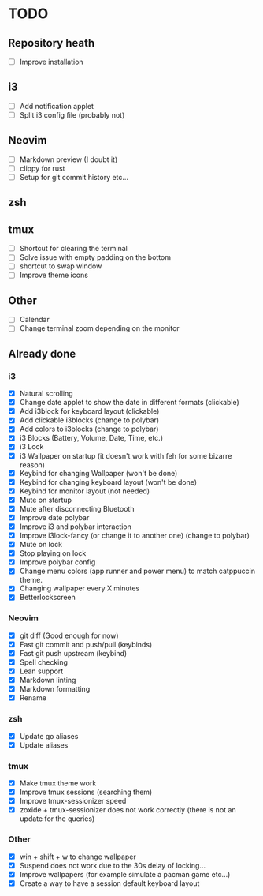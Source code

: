 # TODO

## Repository heath

- [ ] Improve installation

## i3

- [ ] Add notification applet
- [ ] Split i3 config file (probably not)

## Neovim

- [ ] Markdown preview (I doubt it)
- [ ] clippy for rust
- [ ] Setup for git commit history etc...

## zsh

## tmux

- [ ] Shortcut for clearing the terminal
- [ ] Solve issue with empty padding on the bottom
- [ ] shortcut to swap window
- [ ] Improve theme icons

## Other

- [ ] Calendar
- [ ] Change terminal zoom depending on the monitor

## Already done

### i3

- [x] Natural scrolling
- [x] Change date applet to show the date in different formats (clickable)
- [x] Add i3block for keyboard layout (clickable)
- [x] Add clickable i3blocks (change to polybar)
- [x] Add colors to i3blocks (change to polybar)
- [x] i3 Blocks (Battery, Volume, Date, Time, etc.)
- [x] i3 Lock
- [x] i3 Wallpaper on startup (it doesn't work with feh for some bizarre reason)
- [x] Keybind for changing Wallpaper (won't be done)
- [x] Keybind for changing keyboard layout (won't be done)
- [x] Keybind for monitor layout (not needed)
- [x] Mute on startup
- [x] Mute after disconnecting Bluetooth
- [x] Improve date polybar
- [x] Improve i3 and polybar interaction
- [x] Improve i3lock-fancy (or change it to another one) (change to polybar)
- [x] Mute on lock
- [x] Stop playing on lock
- [x] Improve polybar config
- [x] Change menu colors (app runner and power menu) to match catppuccin theme.
- [x] Changing wallpaper every X minutes
- [x] Betterlockscreen

### Neovim

- [x] git diff (Good enough for now)
- [x] Fast git commit and push/pull (keybinds)
- [x] Fast git push upstream (keybind)
- [x] Spell checking
- [x] Lean support
- [x] Markdown linting
- [x] Markdown formatting
- [x] Rename

### zsh

- [x] Update go aliases
- [x] Update aliases

### tmux

- [x] Make tmux theme work
- [x] Improve tmux sessions (searching them)
- [x] Improve tmux-sessionizer speed
- [x] zoxide + tmux-sessionizer does not work correctly (there is not an update for the queries)

### Other

- [x] win + shift + w to change wallpaper
- [x] Suspend does not work due to the 30s delay of locking...
- [x] Improve wallpapers (for example simulate a pacman game etc...)
- [x] Create a way to have a session default keyboard layout
